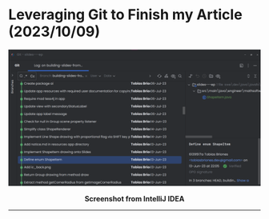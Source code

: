 <!-- Copyright (c) 2023 Tobias Briones. All rights reserved. -->
<!-- SPDX-License-Identifier: CC-BY-4.0 -->
<!-- This file is part of https://github.com/tobiasbriones/blog -->

# Leveraging Git to Finish my Article (2023/10/09)

![Leveraging Git to Finish my Article (2023/10/09)](images/leveraging-git-to-finish-my-article-after-a-long-interlude.png)

<p align="center"><b>Screenshot from IntelliJ IDEA</b></p>

---
